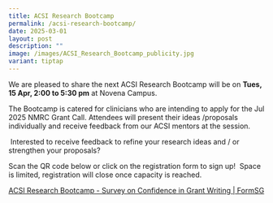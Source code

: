 ```yaml
---
title: ACSI Research Bootcamp
permalink: /acsi-research-bootcamp/
date: 2025-03-01
layout: post
description: ""
image: /images/ACSI_Research_Bootcamp_publicity.jpg
variant: tiptap
---
```

<p>We are pleased to share the next ACSI Research Bootcamp will be on <strong>Tues, 15 Apr, 2:00 to 5:30 pm</strong> at
Novena Campus.</p>
<p>The Bootcamp is catered for clinicians who are intending to apply for
the Jul 2025 NMRC Grant Call. Attendees will present their ideas /proposals
individually and receive feedback from our ACSI mentors at the session.</p>
<p>&nbsp;Interested to receive feedback to refine your research ideas and
/ or strengthen your proposals? &nbsp;</p>
<p>Scan the QR code below or click on the registration form to sign up! &nbsp;Space
is limited, registration will close once capacity is reached.</p>
<p><a href="https://form.gov.sg/66d909c306c3e0443c7fd1cb" rel="noopener noreferrer nofollow" target="_blank">ACSI Research Bootcamp - Survey on Confidence in Grant Writing | FormSG</a>
</p>
